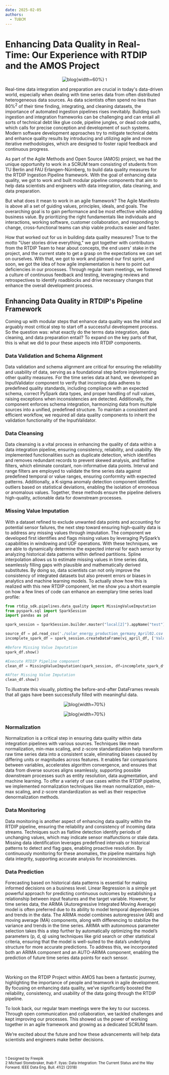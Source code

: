 ```yaml
---
date: 2025-02-05
authors:
  - TUBCM
---
```


# Enhancing Data Quality in Real-Time: Our Experience with RTDIP and the AMOS Project

<center>

![blog](../images/agile.svg){width=60%}
<small>1</small>
</center>

Real-time data integration and preparation are crucial in today's data-driven world, especially when dealing with time series data from often distributed heterogeneous data sources. As data scientists often spend no less than 80%<sup>2</sup> of their time finding, integrating, and cleaning datasets, the importance of automated ingestion pipelines rises inevitably. Building such ingestion and integration frameworks can be challenging and can entail all sorts of technical debt like glue code, pipeline jungles, or dead code paths, which calls for precise conception and development of such systems. Modern software development approaches try to mitigate technical debts and enhance quality results by introducing and utilizing agile and more iterative methodologies, which are designed to foster rapid feedback and continuous progress.

<!-- more -->

As part of the Agile Methods and Open Source (AMOS) project, we had the unique opportunity to work in a SCRUM team consisting of students from TU Berlin and FAU Erlangen-Nürnberg, to build data quality measures for the RTDIP Ingestion Pipeline framework. With the goal of enhancing data quality, we got to work and built modular pipeline components that aim to help data scientists and engineers with data integration, data cleaning, and data preparation.

But what does it mean to work in an agile framework? The Agile Manifesto is above all a set of guiding values, principles, ideals, and goals. The overarching goal is to gain performance and be most effective while adding business value. By prioritizing the right fundamentals like individuals and interactions, working software, customer collaboration, and responding to change, cross-functional teams can ship viable products easier and faster.

How that worked out for us in building data quality measures? True to the motto "User stories drive everything," we got together with contributors from the RTDIP Team to hear about concepts, the end users' stake in the project, and the current state to get a grasp on the expectations we can set on ourselves. With that, we got to work and planned our first sprint, and soon, we got the idea of how agile implementation is here to point out deficiencies in our processes. Through regular team meetings, we fostered a culture of continuous feedback and testing, leveraging reviews and retrospectives to identify roadblocks and drive necessary changes that enhance the overall development process.

## Enhancing Data Quality in RTDIP's Pipeline Framework

Coming up with modular steps that enhance data quality was the initial and arguably most critical step to start off a successful development process. So the question was: what exactly do the terms data integration, data cleaning, and data preparation entail? To expand on the key parts of that, this is what we did to pour these aspects into RTDIP components.

### Data Validation and Schema Alignment

Data validation and schema alignment are critical for ensuring the reliability and usability of data, serving as a foundational step before implementing other quality measures. For the time series data at hand, we developed an InputValidator component to verify that incoming data adheres to predefined quality standards, including compliance with an expected schema, correct PySpark data types, and proper handling of null values, raising exceptions when inconsistencies are detected. Additionally, the component enforces schema integration, harmonizing data from multiple sources into a unified, predefined structure. To maintain a consistent and efficient workflow, we required all data quality components to inherit the validation functionality of the InputValidator.

### Data Cleansing

Data cleansing is a vital process in enhancing the quality of data within a data integration pipeline, ensuring consistency, reliability, and usability. We implemented functionalities such as duplicate detection, which identifies and removes redundant records to prevent skewed analysis, and flatline filters, which eliminate constant, non-informative data points. Interval and range filters are employed to validate the time series data against predefined temporal or value ranges, ensuring conformity with expected patterns. Additionally, a K-sigma anomaly detection component identifies outliers based on statistical deviations, enabling the isolation of erroneous or anomalous values. Together, these methods ensure the pipeline delivers high-quality, actionable data for downstream processes.

### Missing Value Imputation

With a dataset refined to exclude unwanted data points and accounting for potential sensor failures, the next step toward ensuring high-quality data is to address any missing values through imputation. The component we developed first identifies and flags missing values by leveraging PySpark’s capabilities in windowing and UDF operations. With these techniques, we are able to dynamically determine the expected interval for each sensor by analyzing historical data patterns within defined partitions. Spline interpolation allows us to estimate missing values in time series data, seamlessly filling gaps with plausible and mathematically derived substitutes. By doing so, data scientists can not only improve the consistency of integrated datasets but also prevent errors or biases in analytics and machine learning models.
To actually show how this is realized with this new RTDIP component, let me show you a short example on how a few lines of code can enhance an exemplary time series load profile:
```python
from rtdip_sdk.pipelines.data_quality import MissingValueImputation
from pyspark.sql import SparkSession
import pandas as pd

spark_session = SparkSession.builder.master("local[2]").appName("test").getOrCreate()

source_df = pd.read_csv('./solar_energy_production_germany_April02.csv')
incomplete_spark_df = spark_session.createDataFrame(vi_april_df, ['Value', 'EventTime', 'TagName', 'Status'])

#Before Missing Value Imputation
spark_df.show()

#Execute RTDIP Pipeline component
clean_df = MissingValueImputation(spark_session, df=incomplete_spark_df).filter()

#After Missing Value Imputation
clean_df.show()
```
To illustrate this visually, plotting the before-and-after DataFrames reveals that all gaps have been successfully filled with meaningful data.

<center>

![blog](../images/amos_mvi_raw.png){width=70%}

![blog](../images/amos_mvi.png){width=70%}

</center>


### Normalization

Normalization is a critical step in ensuring data quality within data integration pipelines with various sources. Techniques like mean normalization, min-max scaling, and z-score standardization help transform raw time series data into a consistent scale, eliminating biases caused by differing units or magnitudes across features. It enables fair comparisons between variables, accelerates algorithm convergence, and ensures that data from diverse sources aligns seamlessly, supporting possible downstream processes such as entity resolution, data augmentation, and machine learning. To offer a variety of use cases within the RTDIP pipeline, we implemented normalization techniques like mean normalization, min-max scaling, and z-score standardization as well as their respective denormalization methods.

### Data Monitoring

Data monitoring is another aspect of enhancing data quality within the RTDIP pipeline, ensuring the reliability and consistency of incoming data streams. Techniques such as flatline detection identify periods of unchanging values, which may indicate sensor malfunctions or stale data. Missing data identification leverages predefined intervals or historical patterns to detect and flag gaps, enabling proactive resolution. By continuously monitoring for these anomalies, the pipeline maintains high data integrity, supporting accurate analysis for inconsistencies.

### Data Prediction

Forecasting based on historical data patterns is essential for making informed decisions on a business level. Linear Regression is a simple yet powerful approach for predicting continuous outcomes by establishing a relationship between input features and the target variable. However, for time series data, the ARIMA (Autoregressive Integrated Moving Average) model is often preferred due to its ability to model temporal dependencies and trends in the data. The ARIMA model combines autoregressive (AR) and moving average (MA) components, along with differencing to stabilize the variance and trends in the time series. ARIMA with autonomous parameter selection takes this a step further by automatically optimizing the model’s parameters (p, d, q) using techniques like grid search or other statistical criteria, ensuring that the model is well-suited to the data’s underlying structure for more accurate predictions. To address this, we incorporated both an ARIMA component and an AUTO-ARIMA component, enabling the prediction of future time series data points for each sensor.

<br>

Working on the RTDIP Project within AMOS has been a fantastic journey, highlighting the importance of people and teamwork in agile development. By focusing on enhancing data quality, we’ve significantly boosted the reliability, consistency, and usability of the data going through the RTDIP pipeline.

To look back, our regular team meetings were the key to our success. Through open communication and collaboration, we tackled challenges and kept improving our processes. This showed us the power of working together in an agile framework and growing as a dedicated SCRUM team.

We’re excited about the future and how these advancements will help data scientists and engineers make better decisions.

<br>

<small>1 Designed by Freepik</small><br>
<small>2 Michael Stonebraker, Ihab F. Ilyas: Data Integration: The Current Status and the Way Forward. IEEE Data Eng. Bull. 41(2) (2018)</small>